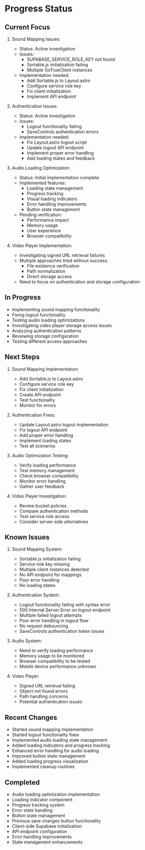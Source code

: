 # Progress Status

## Current Focus
1. Sound Mapping Issues:
   - Status: Active investigation
   - Issues:
     * SUPABASE_SERVICE_ROLE_KEY not found
     * Sortable.js initialization failing
     * Multiple GoTrueClient instances
   - Implementation needed:
     * Add Sortable.js to Layout.astro
     * Configure service role key
     * Fix client initialization
     * Implement API endpoint

2. Authentication Issues:
   - Status: Active investigation
   - Issues:
     * Logout functionality failing
     * SaveControls authentication errors
   - Implementation needed:
     * Fix Layout.astro logout script
     * Update logout API endpoint
     * Implement proper error handling
     * Add loading states and feedback

3. Audio Loading Optimization:
   - Status: Initial implementation complete
   - Implemented features:
     * Loading state management
     * Progress tracking
     * Visual loading indicators
     * Error handling improvements
     * Button state management
   - Pending verification:
     * Performance impact
     * Memory usage
     * User experience
     * Browser compatibility

4. Video Player Implementation:
   - Investigating signed URL retrieval failures
   - Multiple approaches tried without success:
     * File existence verification
     * Path normalization
     * Direct storage access
   - Need to focus on authentication and storage configuration

## In Progress
- Implementing sound mapping functionality
- Fixing logout functionality
- Testing audio loading optimizations
- Investigating video player storage access issues
- Analyzing authentication patterns
- Reviewing storage configuration
- Testing different access approaches

## Next Steps
1. Sound Mapping Implementation:
   - Add Sortable.js to Layout.astro
   - Configure service role key
   - Fix client initialization
   - Create API endpoint
   - Test functionality
   - Monitor for errors

2. Authentication Fixes:
   - Update Layout.astro logout implementation
   - Fix logout API endpoint
   - Add proper error handling
   - Implement loading states
   - Test all scenarios

3. Audio Optimization Testing:
   - Verify loading performance
   - Test memory management
   - Check browser compatibility
   - Monitor error handling
   - Gather user feedback

4. Video Player Investigation:
   - Review bucket policies
   - Compare authentication methods
   - Test service role access
   - Consider server-side alternatives

## Known Issues
1. Sound Mapping System:
   - Sortable.js initialization failing
   - Service role key missing
   - Multiple client instances detected
   - No API endpoint for mappings
   - Poor error handling
   - No loading states

2. Authentication System:
   - Logout functionality failing with syntax error
   - 500 Internal Server Error on logout endpoint
   - Multiple failed logout attempts
   - Poor error handling in logout flow
   - No request debouncing
   - SaveControls authentication token issues

3. Audio System:
   - Need to verify loading performance
   - Memory usage to be monitored
   - Browser compatibility to be tested
   - Mobile device performance unknown

4. Video Player:
   - Signed URL retrieval failing
   - Object not found errors
   - Path handling concerns
   - Potential authentication issues

## Recent Changes
- Started sound mapping implementation
- Started logout functionality fixes
- Implemented audio loading state management
- Added loading indicators and progress tracking
- Enhanced error handling for audio loading
- Improved button state management
- Added loading progress visualization
- Implemented cleanup routines

## Completed
- Audio loading optimization implementation
- Loading indicator component
- Progress tracking system
- Error state handling
- Button state management
- Previous save changes button functionality
- Client-side Supabase initialization
- API endpoint configuration
- Error handling improvements
- State management enhancements